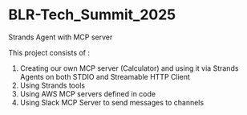 # BLR-Tech_Summit_2025
Strands Agent with MCP server

This project consists of :
1. Creating our own MCP server (Calculator) and using it via Strands Agents on both STDIO and Streamable HTTP Client
2. Using Strands tools
3. Using AWS MCP servers defined in code
4. Using Slack MCP Server to send messages to channels
